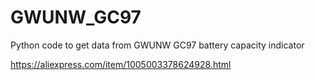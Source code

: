 # GWUNW_GC97
Python code to get data from GWUNW GC97 battery capacity indicator

https://aliexpress.com/item/1005003378624928.html
